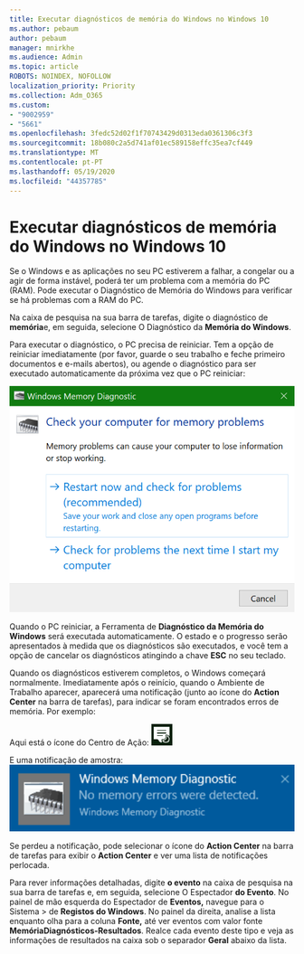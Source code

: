 ```yaml
---
title: Executar diagnósticos de memória do Windows no Windows 10
ms.author: pebaum
author: pebaum
manager: mnirkhe
ms.audience: Admin
ms.topic: article
ROBOTS: NOINDEX, NOFOLLOW
localization_priority: Priority
ms.collection: Adm_O365
ms.custom:
- "9002959"
- "5661"
ms.openlocfilehash: 3fedc52d02f1f70743429d0313eda0361306c3f3
ms.sourcegitcommit: 18b080c2a5d741af01ec589158effc35ea7cf449
ms.translationtype: MT
ms.contentlocale: pt-PT
ms.lasthandoff: 05/19/2020
ms.locfileid: "44357785"
---
```

# <a name="run-windows-memory-diagnostics-in-windows-10"></a>Executar diagnósticos de memória do Windows no Windows 10

Se o Windows e as aplicações no seu PC estiverem a falhar, a congelar ou a agir de forma instável, poderá ter um problema com a memória do PC (RAM). Pode executar o Diagnóstico de Memória do Windows para verificar se há problemas com a RAM do PC.

Na caixa de pesquisa na sua barra de tarefas, digite o diagnóstico de **memória**e, em seguida, selecione O Diagnóstico da **Memória do Windows**. 

Para executar o diagnóstico, o PC precisa de reiniciar. Tem a opção de reiniciar imediatamente (por favor, guarde o seu trabalho e feche primeiro documentos e e-mails abertos), ou agende o diagnóstico para ser executado automaticamente da próxima vez que o PC reiniciar:

![Diagnóstico da memória do Windows](media/windows-memory-diagnostic.png)

Quando o PC reiniciar, a Ferramenta de **Diagnóstico da Memória do Windows** será executada automaticamente. O estado e o progresso serão apresentados à medida que os diagnósticos são executados, e você tem a opção de cancelar os diagnósticos atingindo a chave **ESC** no seu teclado.

Quando os diagnósticos estiverem completos, o Windows começará normalmente.
Imediatamente após o reinício, quando o Ambiente de Trabalho aparecer, aparecerá uma notificação (junto ao ícone do **Action Center** na barra de tarefas), para indicar se foram encontrados erros de memória. Por exemplo:

Aqui está o ícone do Centro de Ação: ![Ícone do centro de ação](media/action-center-icon.png) 

E uma notificação de amostra: ![Sem erros de memória](media/no-memory-errors.png)

Se perdeu a notificação, pode selecionar o ícone do **Action Center** na barra de tarefas para exibir o **Action Center** e ver uma lista de notificações perlocada.

Para rever informações detalhadas, digite **o evento** na caixa de pesquisa na sua barra de tarefas e, em seguida, selecione O Espectador **do Evento**. No painel de mão esquerda do Espectador de **Eventos,** navegue para o Sistema > de **Registos do Windows**. No painel da direita, analise a lista enquanto olha para a coluna **Fonte,** até ver eventos com valor fonte **MemóriaDiagnósticos-Resultados**. Realce cada evento deste tipo e veja as informações de resultados na caixa sob o separador **Geral** abaixo da lista.
